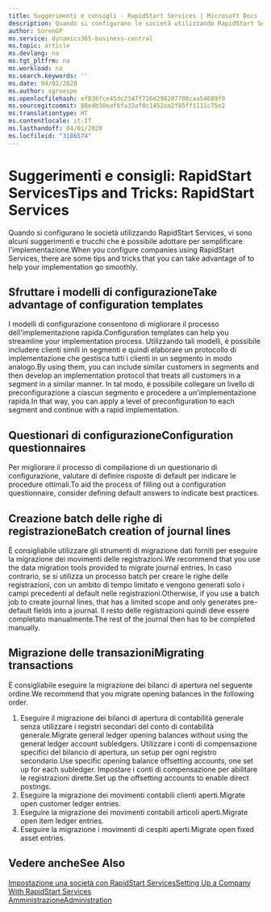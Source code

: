 ```yaml
---
title: Suggerimenti e consigli - RapidStart Services | Microsoft Docs
description: Quando si configurano le società utilizzando RapidStart Services, vi sono alcuni suggerimenti e trucchi che è possibile adottare per semplificare l'implementazione.
author: SorenGP
ms.service: dynamics365-business-central
ms.topic: article
ms.devlang: na
ms.tgt_pltfrm: na
ms.workload: na
ms.search.keywords: ''
ms.date: 04/01/2020
ms.author: sgroespe
ms.openlocfilehash: ef836fce45dc2347f716d298207708caa54689f0
ms.sourcegitcommit: 88e4b30eaf6fa32af0c1452ce2f85ff1111c75e2
ms.translationtype: HT
ms.contentlocale: it-IT
ms.lasthandoff: 04/01/2020
ms.locfileid: "3186574"
---
```

# <a name="tips-and-tricks-rapidstart-services"></a><span data-ttu-id="64d84-103">Suggerimenti e consigli: RapidStart Services</span><span class="sxs-lookup"><span data-stu-id="64d84-103">Tips and Tricks: RapidStart Services</span></span>
<span data-ttu-id="64d84-104">Quando si configurano le società utilizzando RapidStart Services, vi sono alcuni suggerimenti e trucchi che è possibile adottare per semplificare l'implementazione.</span><span class="sxs-lookup"><span data-stu-id="64d84-104">When you configure companies using RapidStart Services, there are some tips and tricks that you can take advantage of to help your implementation go smoothly.</span></span>  

## <a name="take-advantage-of-configuration-templates"></a><span data-ttu-id="64d84-105">Sfruttare i modelli di configurazione</span><span class="sxs-lookup"><span data-stu-id="64d84-105">Take advantage of configuration templates</span></span>  
<span data-ttu-id="64d84-106">I modelli di configurazione consentono di migliorare il processo dell'implementazione rapida.</span><span class="sxs-lookup"><span data-stu-id="64d84-106">Configuration templates can help you streamline your implementation process.</span></span> <span data-ttu-id="64d84-107">Utilizzando tali modelli, è possibile includere clienti simili in segmenti e quindi elaborare un protocollo di implementazione che gestisca tutti i clienti in un segmento in modo analogo.</span><span class="sxs-lookup"><span data-stu-id="64d84-107">By using them, you can include similar customers in segments and then develop an implementation protocol that treats all customers in a segment in a similar manner.</span></span> <span data-ttu-id="64d84-108">In tal modo, è possibile collegare un livello di preconfigurazione a ciascun segmento e procedere a un'implementazione rapida.</span><span class="sxs-lookup"><span data-stu-id="64d84-108">In that way, you can apply a level of preconfiguration to each segment and continue with a rapid implementation.</span></span>  

## <a name="configuration-questionnaires"></a><span data-ttu-id="64d84-109">Questionari di configurazione</span><span class="sxs-lookup"><span data-stu-id="64d84-109">Configuration questionnaires</span></span>  
<span data-ttu-id="64d84-110">Per migliorare il processo di compilazione di un questionario di configurazione, valutare di definire risposte di default per indicare le procedure ottimali.</span><span class="sxs-lookup"><span data-stu-id="64d84-110">To aid the process of filling out a configuration questionnaire, consider defining default answers to indicate best practices.</span></span>  

## <a name="batch-creation-of-journal-lines"></a><span data-ttu-id="64d84-111">Creazione batch delle righe di registrazione</span><span class="sxs-lookup"><span data-stu-id="64d84-111">Batch creation of journal lines</span></span>  
<span data-ttu-id="64d84-112">È consigliabile utilizzare gli strumenti di migrazione dati forniti per eseguire la migrazione dei movimenti delle registrazioni.</span><span class="sxs-lookup"><span data-stu-id="64d84-112">We recommend that you use the data migration tools provided to migrate journal entries.</span></span> <span data-ttu-id="64d84-113">In caso contrario, se si utilizza un processo batch per creare le righe delle registrazioni, con un ambito di tempo limitato e vengono generati solo i campi precedenti al default nelle registrazioni.</span><span class="sxs-lookup"><span data-stu-id="64d84-113">Otherwise, if you use a batch job to create journal lines, that has a limited scope and only generates pre-default fields into a journal.</span></span> <span data-ttu-id="64d84-114">Il resto delle registrazioni quindi deve essere completato manualmente.</span><span class="sxs-lookup"><span data-stu-id="64d84-114">The rest of the journal then has to be completed manually.</span></span>  

## <a name="migrating-transactions"></a><span data-ttu-id="64d84-115">Migrazione delle transazioni</span><span class="sxs-lookup"><span data-stu-id="64d84-115">Migrating transactions</span></span>  
<span data-ttu-id="64d84-116">È consigliabile eseguire la migrazione dei bilanci di apertura nel seguente ordine.</span><span class="sxs-lookup"><span data-stu-id="64d84-116">We recommend that you migrate opening balances in the following order.</span></span> <!--Be aware that you cannot insert ledger entries directly. Instead you must use journals to post the journal lines--> 

1.  <span data-ttu-id="64d84-117">Eseguire il migrazione dei bilanci di apertura di contabilità generale senza utilizzare i registri secondari del conto di contabilità generale.</span><span class="sxs-lookup"><span data-stu-id="64d84-117">Migrate general ledger opening balances without using the general ledger account subledgers.</span></span> <span data-ttu-id="64d84-118">Utilizzare i conti di compensazione specifici del bilancio di apertura, un setup per ogni registro secondario.</span><span class="sxs-lookup"><span data-stu-id="64d84-118">Use specific opening balance offsetting accounts, one set up for each subledger.</span></span> <span data-ttu-id="64d84-119">Impostare i conti di compensazione per abilitare le registrazioni dirette.</span><span class="sxs-lookup"><span data-stu-id="64d84-119">Set up the offsetting accounts to enable direct postings.</span></span>  
2.  <span data-ttu-id="64d84-120">Eseguire la migrazione dei movimenti contabili clienti aperti.</span><span class="sxs-lookup"><span data-stu-id="64d84-120">Migrate open customer ledger entries.</span></span>  <!--work on these-->
3.  <span data-ttu-id="64d84-121">Eseguire la migrazione dei movimenti contabili articoli aperti.</span><span class="sxs-lookup"><span data-stu-id="64d84-121">Migrate open item ledger entries.</span></span>  
4.  <span data-ttu-id="64d84-122">Eseguire la migrazione i movimenti di cespiti aperti.</span><span class="sxs-lookup"><span data-stu-id="64d84-122">Migrate open fixed asset entries.</span></span>  

## <a name="see-also"></a><span data-ttu-id="64d84-123">Vedere anche</span><span class="sxs-lookup"><span data-stu-id="64d84-123">See Also</span></span>  
[<span data-ttu-id="64d84-124">Impostazione una società con RapidStart Services</span><span class="sxs-lookup"><span data-stu-id="64d84-124">Setting Up a Company With RapidStart Services</span></span>](admin-set-up-a-company-with-rapidstart.md)  
[<span data-ttu-id="64d84-125">Amministrazione</span><span class="sxs-lookup"><span data-stu-id="64d84-125">Administration</span></span>](admin-setup-and-administration.md)

